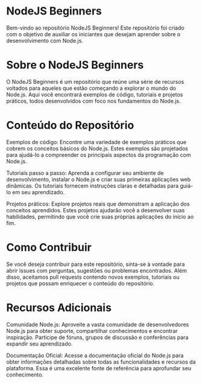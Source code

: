 
# NodeJS Beginners
Bem-vindo ao repositório NodeJS Beginners! Este repositório foi criado com o objetivo de auxiliar os iniciantes que desejam aprender sobre o desenvolvimento com Node.js.

# Sobre o NodeJS Beginners
O NodeJS Beginners é um repositório que reúne uma série de recursos voltados para aqueles que estão começando a explorar o mundo do Node.js. Aqui você encontrará exemplos de código, tutoriais e projetos práticos, todos desenvolvidos com foco nos fundamentos do Node.js.

# Conteúdo do Repositório
Exemplos de código: Encontre uma variedade de exemplos práticos que cobrem os conceitos básicos do Node.js. Estes exemplos são projetados para ajudá-lo a compreender os principais aspectos da programação com Node.js.

Tutoriais passo a passo: Aprenda a configurar seu ambiente de desenvolvimento, instalar o Node.js e criar suas primeiras aplicações web dinâmicas. Os tutoriais fornecem instruções claras e detalhadas para guiá-lo em seu aprendizado.

Projetos práticos: Explore projetos reais que demonstram a aplicação dos conceitos aprendidos. Estes projetos ajudarão você a desenvolver suas habilidades, permitindo que você crie suas próprias aplicações do início ao fim.

# Como Contribuir
Se você deseja contribuir para este repositório, sinta-se à vontade para abrir issues com perguntas, sugestões ou problemas encontrados. Além disso, aceitamos pull requests contendo novos exemplos, tutoriais ou projetos que possam enriquecer o conteúdo do repositório.

# Recursos Adicionais
Comunidade Node.js: Aproveite a vasta comunidade de desenvolvedores Node.js para obter suporte, compartilhar conhecimentos e encontrar inspiração. Participe de fóruns, grupos de discussão e conferências para expandir seu aprendizado.

Documentação Oficial: Acesse a documentação oficial do Node.js para obter informações detalhadas sobre todas as funcionalidades e recursos da plataforma. Essa é uma excelente fonte de referência para aprofundar seu conhecimento.
